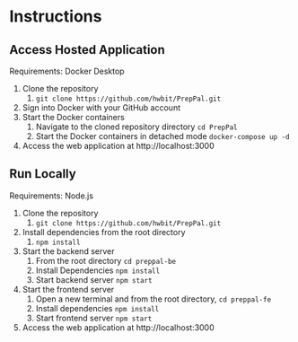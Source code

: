 # Instructions

## Access Hosted Application
Requirements: Docker Desktop

1. Clone the repository
    1. `git clone https://github.com/hwbit/PrepPal.git`
2. Sign into Docker with your GitHub account
3. Start the Docker containers
    1. Navigate to the cloned repository directory `cd PrepPal`
    2. Start the Docker containers in detached mode `docker-compose up -d`
4. Access the web application at http://localhost:3000

## Run Locally
Requirements: Node.js

1. Clone the repository
   1. `git clone https://github.com/hwbit/PrepPal.git`
2. Install dependencies from the root directory
   1. `npm install`
3. Start the backend server
   1. From the root directory `cd preppal-be`
   2. Install Dependencies `npm install`
   3. Start backend server `npm start`
4. Start the frontend server
   1. Open a new terminal and from the root directory, `cd preppal-fe`
   2. Install dependencies `npm install`
   3. Start frontend server `npm start`
5. Access the web application at http://localhost:3000

